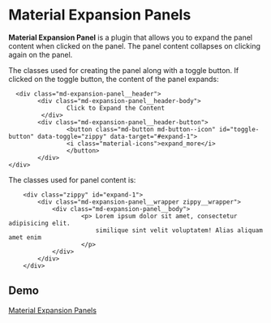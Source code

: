 # Material Expansion Panels

**Material Expansion Panel** is a plugin that allows you to expand the panel
content when clicked on the panel. The panel content collapses on clicking again 
on the panel.

The classes used for creating the panel along with a toggle button. If clicked on the toggle
button, the content of the panel expands:
   

      <div class="md-expansion-panel__header">
            <div class="md-expansion-panel__header-body">
                    Click to Expand the Content
             </div>
            <div class="md-expansion-panel__header-button">
                    <button class="md-button md-button--icon" id="toggle-button" data-toggle="zippy" data-target="#expand-1">
                    <i class="material-icons">expand_more</i>
                    </button>
            </div>
    </div>

The classes used for panel content is:

        <div class="zippy" id="expand-1">
            <div class="md-expansion-panel__wrapper zippy__wrapper">
                <div class="md-expansion-panel__body">
                        <p> Lorem ipsum dolor sit amet, consectetur adipisicing elit.
                            similique sint velit voluptatem! Alias aliquam amet enim 
                        </p>
                </div>
            </div>
        </div>
        
## Demo

 <a href="https://codeartisan-ui.github.io/material-expansion-panels/" target="_blank">Material Expansion Panels</a>



